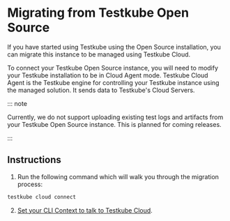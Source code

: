# Migrating from Testkube Open Source

If you have started using Testkube using the Open Source installation, you can migrate this instance to be managed using Testkube Cloud. 

To connect your Testkube Open Source instance, you will need to modify your Testkube installation to be in Cloud Agent mode. Testkube Cloud Agent is the Testkube engine for controlling your Testkube instance using the managed solution. It sends data to Testkube's Cloud Servers.

::: note

Currently, we do not support uploading existing test logs and artifacts from your Testkube Open Source instance. This is planned for coming releases.

::: 

## Instructions

1. Run the following command which will walk you through the migration process:

```sh
testkube cloud connect
```

2. [Set your CLI Context to talk to Testkube Cloud](./managing-cli-context.md).